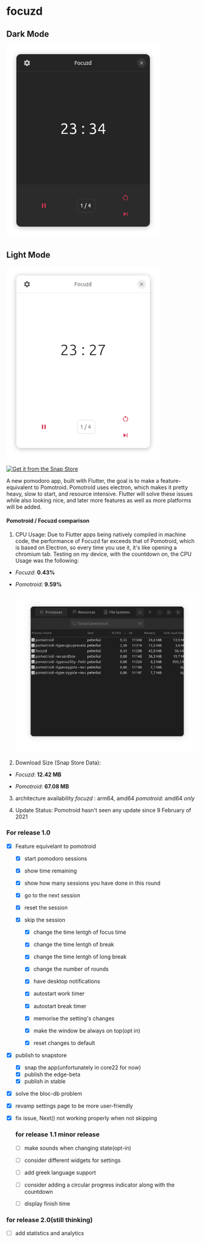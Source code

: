 # focuzd

## Dark Mode

![main page](screenshots/focuzd_dark.png)

## Light Mode

![main page](screenshots/focuzd_light.png)

[![Get it from the Snap Store](https://snapcraft.io/static/images/badges/en/snap-store-black.svg)](https://snapcraft.io/focuzd)

A new pomodoro app, built with Flutter, the goal is to make a feature-equivalent to Pomotroid. Pomotroid uses electron, which makes it pretty heavy, slow to start, and resource intensive. Flutter will solve these issues while also looking nice, and later more features as well as more platforms will be added. 

#### Pomotroid / Focuzd comparison

1) CPU Usage:
   Due to Flutter apps being natively compiled in machine code, the performance of Focuzd 
   far exceeds that of Pomotroid, which is based on Electron, so every time you use it, 
   it's like opening a chromium tab.
   Testing on my device, with the countdown on, the CPU Usage was the following:
- _Focuzd_: **0.43%**

- _Pomotroid_: **9.59%**
  
  ![Comparison on System Monitor](screenshots/comparison.png)
2) Download Size (Snap Store Data):
- _Focuzd_: **12.42 MB**

- _Pomotroid_: **67.08 MB**
3) architecture availability
   _focuzd_ : arm64, amd64
   _pomotroid_: amd64 _only_

4) Update Status: 
   Pomotroid hasn't seen any update since 9 February of 2021  

### For release 1.0

- [x] Feature equivelant to pomotroid
  
  - [x] start pomodoro sessions
  
  - [x] show time remaining 
  
  - [x] show how many sessions you have done in this round 
  
  - [x] go to the next session
  
  - [x] reset the session 
  
  - [x] skip the session
    
    - [x] change the time lentgh of focus time 
    - [x] change the time lentgh of break 
    - [x] change the time lentgh of long break
    - [x] change the number of rounds

    - [x] have desktop notifications
    - [x] autostart work timer 
    - [x] autostart break timer 
    - [x] memorise the setting's changes
    - [x] make the window be always on top(opt in) 
    - [x] reset changes to default

- [x] publish to snapstore
  
  - [x] snap the app(unfortunately in core22 for now)
  - [x] publish the edge-beta
  - [x] publish in stable                                                                       

- [x] solve the bloc-db problem

- [x] revamp settings page to be more user-friendly 

- [x] fix issue, Next() not working properly when not skipping
  
  ### for release 1.1 minor release
  
  - [ ] make sounds when changing state(opt-in)
  
  - [ ] consider different widgets for settings
  
  - [ ] add greek language support
  
  - [ ] consider adding a circular progress indicator along with the countdown
  
  - [ ] display finish time

### for release 2.0(still thinking)

- [ ] add statistics and analytics
